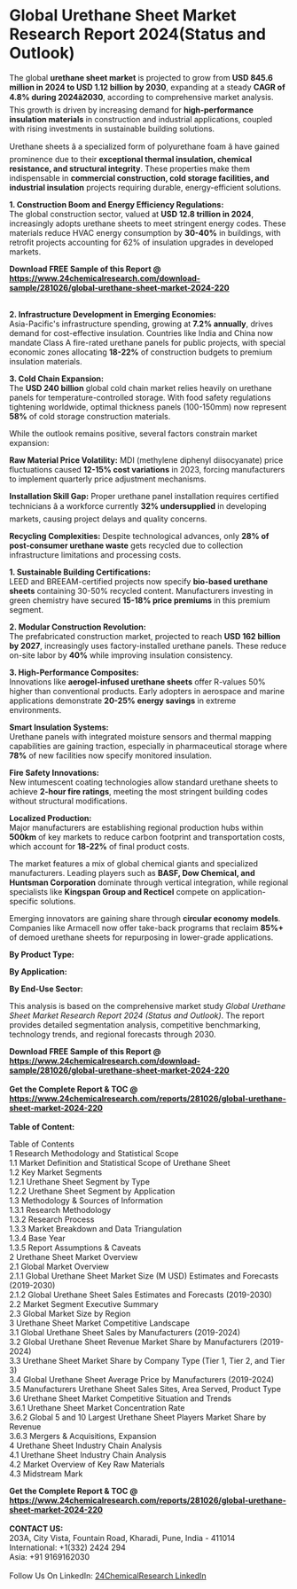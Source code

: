 <h1>Global Urethane Sheet Market Research Report 2024(Status and Outlook)</h1><p>The global <strong>urethane sheet market</strong> is projected to grow from <strong>USD 845.6 million in 2024 to USD 1.12 billion by 2030</strong>, expanding at a steady <strong>CAGR of 4.8% during 2024â2030</strong>, according to comprehensive market analysis. This growth is driven by increasing demand for <strong>high-performance insulation materials</strong> in construction and industrial applications, coupled with rising investments in sustainable building solutions.</p><p>Urethane sheets â a specialized form of polyurethane foam â have gained prominence due to their <strong>exceptional thermal insulation, chemical resistance, and structural integrity</strong>. These properties make them indispensable in <strong>commercial construction, cold storage facilities, and industrial insulation</strong> projects requiring durable, energy-efficient solutions.</p><p><strong>1. Construction Boom and Energy Efficiency Regulations:</strong><br>
The global construction sector, valued at <strong>USD 12.8 trillion in 2024</strong>, increasingly adopts urethane sheets to meet stringent energy codes. These materials reduce HVAC energy consumption by <strong>30-40%</strong> in buildings, with retrofit projects accounting for 62% of insulation upgrades in developed markets.</p><div><b>Download FREE Sample of this Report @ 
            <a href="https://www.24chemicalresearch.com/download-sample/281026/global-urethane-sheet-market-2024-220">
            https://www.24chemicalresearch.com/download-sample/281026/global-urethane-sheet-market-2024-220</a></b></div><br><p><strong>2. Infrastructure Development in Emerging Economies:</strong><br>
Asia-Pacific's infrastructure spending, growing at <strong>7.2% annually</strong>, drives demand for cost-effective insulation. Countries like India and China now mandate Class A fire-rated urethane panels for public projects, with special economic zones allocating <strong>18-22%</strong> of construction budgets to premium insulation materials.</p><p><strong>3. Cold Chain Expansion:</strong><br>
The <strong>USD 240 billion</strong> global cold chain market relies heavily on urethane panels for temperature-controlled storage. With food safety regulations tightening worldwide, optimal thickness panels (100-150mm) now represent <strong>58%</strong> of cold storage construction materials.</p><p>While the outlook remains positive, several factors constrain market expansion:</p><p><strong>Raw Material Price Volatility:</strong> MDI (methylene diphenyl diisocyanate) price fluctuations caused <strong>12-15% cost variations</strong> in 2023, forcing manufacturers to implement quarterly price adjustment mechanisms.</p><p><strong>Installation Skill Gap:</strong> Proper urethane panel installation requires certified technicians â a workforce currently <strong>32% undersupplied</strong> in developing markets, causing project delays and quality concerns.</p><p><strong>Recycling Complexities:</strong> Despite technological advances, only <strong>28% of post-consumer urethane waste</strong> gets recycled due to collection infrastructure limitations and processing costs.</p><p><strong>1. Sustainable Building Certifications:</strong><br>
LEED and BREEAM-certified projects now specify <strong>bio-based urethane sheets</strong> containing 30-50% recycled content. Manufacturers investing in green chemistry have secured <strong>15-18% price premiums</strong> in this premium segment.</p><p><strong>2. Modular Construction Revolution:</strong><br>
The prefabricated construction market, projected to reach <strong>USD 162 billion by 2027</strong>, increasingly uses factory-installed urethane panels. These reduce on-site labor by <strong>40%</strong> while improving insulation consistency.</p><p><strong>3. High-Performance Composites:</strong><br>
Innovations like <strong>aerogel-infused urethane sheets</strong> offer R-values 50% higher than conventional products. Early adopters in aerospace and marine applications demonstrate <strong>20-25% energy savings</strong> in extreme environments.</p><p><strong>Smart Insulation Systems:</strong><br>
	Urethane panels with integrated moisture sensors and thermal mapping capabilities are gaining traction, especially in pharmaceutical storage where <strong>78%</strong> of new facilities now specify monitored insulation.</p><p><strong>Fire Safety Innovations:</strong><br>
	New intumescent coating technologies allow standard urethane sheets to achieve <strong>2-hour fire ratings</strong>, meeting the most stringent building codes without structural modifications.</p><p><strong>Localized Production:</strong><br>
	Major manufacturers are establishing regional production hubs within <strong>500km</strong> of key markets to reduce carbon footprint and transportation costs, which account for <strong>18-22%</strong> of final product costs.</p><p>The market features a mix of global chemical giants and specialized manufacturers. Leading players such as <strong>BASF, Dow Chemical, and Huntsman Corporation</strong> dominate through vertical integration, while regional specialists like <strong>Kingspan Group and Recticel</strong> compete on application-specific solutions.</p><p>Emerging innovators are gaining share through <strong>circular economy models</strong>. Companies like Armacell now offer take-back programs that reclaim <strong>85%+</strong> of demoed urethane sheets for repurposing in lower-grade applications.</p><p><strong>By Product Type:</strong></p><p><strong>By Application:</strong></p><p><strong>By End-Use Sector:</strong></p><p>This analysis is based on the comprehensive market study <em>Global Urethane Sheet Market Research Report 2024 (Status and Outlook)</em>. The report provides detailed segmentation analysis, competitive benchmarking, technology trends, and regional forecasts through 2030.</p><div><b>Download FREE Sample of this Report @ 
            <a href="https://www.24chemicalresearch.com/download-sample/281026/global-urethane-sheet-market-2024-220">
            https://www.24chemicalresearch.com/download-sample/281026/global-urethane-sheet-market-2024-220</a></b></div><br><div><b>Get the Complete Report & TOC @ 
            <a href="https://www.24chemicalresearch.com/reports/281026/global-urethane-sheet-market-2024-220">
            https://www.24chemicalresearch.com/reports/281026/global-urethane-sheet-market-2024-220</a></b></div><br>
            <b>Table of Content:</b><p>Table of Contents<br />
 1 Research Methodology and Statistical Scope<br />
 1.1 Market Definition and Statistical Scope of Urethane Sheet<br />
 1.2 Key Market Segments<br />
 1.2.1 Urethane Sheet Segment by Type<br />
 1.2.2 Urethane Sheet Segment by Application<br />
 1.3 Methodology & Sources of Information<br />
 1.3.1 Research Methodology<br />
 1.3.2 Research Process<br />
 1.3.3 Market Breakdown and Data Triangulation<br />
 1.3.4 Base Year<br />
 1.3.5 Report Assumptions & Caveats<br />
 2 Urethane Sheet Market Overview<br />
 2.1 Global Market Overview<br />
 2.1.1 Global Urethane Sheet Market Size (M USD) Estimates and Forecasts (2019-2030)<br />
 2.1.2 Global Urethane Sheet Sales Estimates and Forecasts (2019-2030)<br />
 2.2 Market Segment Executive Summary<br />
 2.3 Global Market Size by Region<br />
 3 Urethane Sheet Market Competitive Landscape<br />
 3.1 Global Urethane Sheet Sales by Manufacturers (2019-2024)<br />
 3.2 Global Urethane Sheet Revenue Market Share by Manufacturers (2019-2024)<br />
 3.3 Urethane Sheet Market Share by Company Type (Tier 1, Tier 2, and Tier 3)<br />
 3.4 Global Urethane Sheet Average Price by Manufacturers (2019-2024)<br />
 3.5 Manufacturers Urethane Sheet Sales Sites, Area Served, Product Type<br />
 3.6 Urethane Sheet Market Competitive Situation and Trends<br />
 3.6.1 Urethane Sheet Market Concentration Rate<br />
 3.6.2 Global 5 and 10 Largest Urethane Sheet Players Market Share by Revenue<br />
 3.6.3 Mergers & Acquisitions, Expansion<br />
 4 Urethane Sheet Industry Chain Analysis<br />
 4.1 Urethane Sheet Industry Chain Analysis<br />
 4.2 Market Overview of Key Raw Materials<br />
 4.3 Midstream Mark</p><div><b>Get the Complete Report & TOC @ 
            <a href="https://www.24chemicalresearch.com/reports/281026/global-urethane-sheet-market-2024-220">
            https://www.24chemicalresearch.com/reports/281026/global-urethane-sheet-market-2024-220</a></b></div><br><b>CONTACT US:</b><br>
            203A, City Vista, Fountain Road, Kharadi, Pune, India - 411014<br>
            International: +1(332) 2424 294<br>
            Asia: +91 9169162030 <br><br>
            Follow Us On LinkedIn: <a href="https://www.linkedin.com/company/24chemicalresearch/">24ChemicalResearch LinkedIn</a>